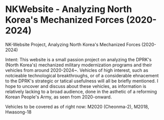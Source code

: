 # NKWebsite - Analyzing North Korea's Mechanized Forces (2020-2024)
NK-Website Project, Analyzing North Korea's Mechanized Forces (2020-2024)

Intent:
This website is a small passion project on analyzing the DPRK's (North Korea's) mechanized military modernization programs and their vehicles from
around 2020-2024~. 
Vehicles of high interest, such as notcieable technological breakthroughs, or of a considerable ehnacement to the DPRK's strategic or tatical usefulness will all be briefly mentioned. 
I hope to uncover and discuss about these vehicles, as information is relatively lacking to a broad audience, done in the asthetic of a reforming Korean People's Army, as seen from 2020-onward. 

Vehicles to be covered as of right now: 
M2020 (Cheonma-2), M2018, Hwasong-18
